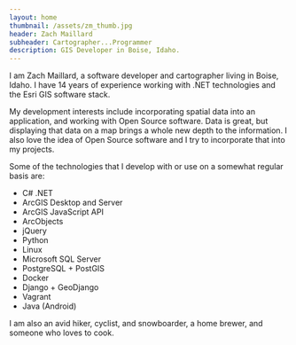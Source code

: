 ```yaml
---
layout: home
thumbnail: /assets/zm_thumb.jpg
header: Zach Maillard
subheader: Cartographer...Programmer
description: GIS Developer in Boise, Idaho.
---
```


I am Zach Maillard, a software developer and cartographer living in Boise, Idaho.  I have 14 years of experience working with .NET technologies and the Esri GIS software stack.

My development interests include incorporating spatial data into an application, and working with Open Source software.  Data is great, but displaying that data on a map brings a whole new depth to the information.  I also love the idea of Open Source software and I try to incorporate that into my projects.

Some of the technologies that I develop with or use on a somewhat regular basis are:

+ C# .NET
+ ArcGIS Desktop and Server
+ ArcGIS JavaScript API
+ ArcObjects
+ jQuery
+ Python
+ Linux
+ Microsoft SQL Server
+ PostgreSQL + PostGIS
+ Docker
+ Django + GeoDjango
+ Vagrant
+ Java (Android)

I am also an avid hiker, cyclist, and snowboarder, a home brewer, and someone who loves to cook.